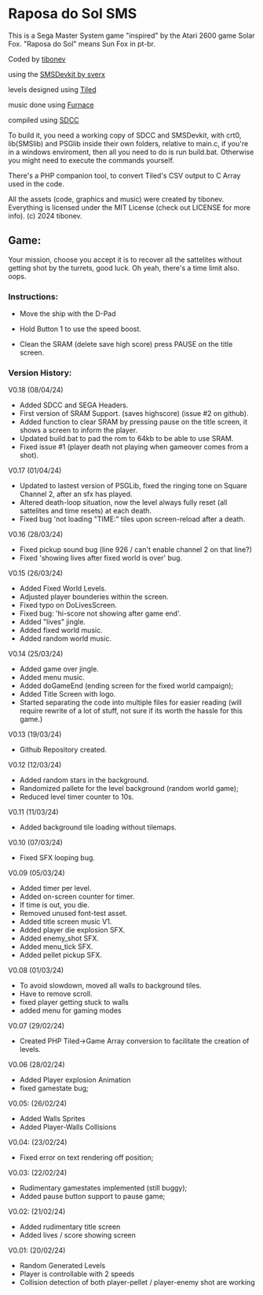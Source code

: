 # Raposa do Sol SMS
This is a Sega Master System game "inspired" by the Atari 2600 game Solar Fox. 
"Raposa do Sol" means Sun Fox in pt-br.

Coded by [tibonev](http://classicgames.com.br)


using the [SMSDevkit by sverx](https://github.com/sverx/devkitSMS)


levels designed using [Tiled](http://mapeditor.org)


music done using [Furnace](https://tildearrow.org/furnace/)


compiled using [SDCC](https://sdcc.sourceforge.net)


To build it, you need a working copy of SDCC and SMSDevkit, with crt0, lib(SMSlib) and PSGlib inside their own folders, relative to main.c, if you're in a windows enviroment, then all you need to do is run build.bat.
Otherwise you might need to execute the commands yourself. 

There's a PHP companion tool, to convert Tiled's CSV output to C Array used in the code.

All the assets (code, graphics and music) were created by tibonev. 
Everything is licensed under the MIT License (check out LICENSE for more info).
(c) 2024 tibonev.

## Game: 
Your mission, choose you accept it is to recover all the sattelites without getting shot by the turrets, good luck.
Oh yeah, there's a time limit also. oops.

### Instructions:
- Move the ship with the D-Pad
- Hold Button 1 to use the speed boost.

- Clean the SRAM (delete save high score) press PAUSE on the title screen.

### Version History: 

V0.18 (08/04/24)
- Added SDCC and SEGA Headers.
- First version of SRAM Support. (saves highscore) (issue #2 on github).
- Added function to clear SRAM by pressing pause on the title screen, it shows a screen to inform the player.
- Updated build.bat to pad the rom to 64kb to be able to use SRAM.
- Fixed issue #1 (player death not playing when gameover comes from a shot).

V0.17 (01/04/24)
- Updated to lastest version of PSGLib, fixed the ringing tone on Square Channel 2, after an sfx has played.
- Altered death-loop situation, now the level always fully reset (all sattelites and time resets) at each death.
- Fixed bug 'not loading "TIME:" tiles upon screen-reload after a death.

V0.16 (28/03/24)
- Fixed pickup sound bug (line 926 / can't enable channel 2 on that line?)
- Fixed 'showing lives after fixed world is over' bug.

V0.15 (26/03/24)
- Added Fixed World Levels.
- Adjusted player bounderies within the screen.
- Fixed typo on DoLivesScreen.
- Fixed bug: 'hi-score not showing after game end'.
- Added "lives" jingle.
- Added fixed world music.
- Added random world music.

V0.14 (25/03/24)
- Added game over jingle.
- Added menu music.
- Added doGameEnd (ending screen for the fixed world campaign);
- Added Title Screen with logo.
- Started separating the code into multiple files for easier reading (will require rewrite of a lot of stuff, not sure if its worth the hassle for this game.)

V0.13 (19/03/24)
- Github Repository created.

V0.12 (12/03/24)
- Added random stars in the background.
- Randomized pallete for the level background (random world game);
- Reduced level timer counter to 10s.

V0.11 (11/03/24)
- Added background tile loading without tilemaps.

V0.10 (07/03/24)
- Fixed SFX looping bug. 

V0.09 (05/03/24)
- Added timer per level.
- Added on-screen counter for timer.
- If time is out, you die.
- Removed unused font-test asset.
- Added title screen music V1.
- Added player die explosion SFX.
- Added enemy_shot SFX.
- Added menu_tick SFX.
- Added pellet pickup SFX.

V0.08 (01/03/24)
- To avoid slowdown, moved all walls to background tiles.
- Have to remove scroll.
- fixed player getting stuck to walls
- added menu for gaming modes

V0.07 (29/02/24)
- Created PHP Tiled->Game Array conversion to facilitate the creation of levels.

V0.06 (28/02/24)
- Added Player explosion Animation
- fixed gamestate bug;

V0.05: (26/02/24)
- Added Walls Sprites
- Added Player-Walls Collisions

V0.04: (23/02/24)
- Fixed error on text rendering off position;

V0.03: (22/02/24)
- Rudimentary gamestates implemented (still buggy);
- Added pause button support to pause game;

V0.02: (21/02/24)
- Added rudimentary title screen
- Added lives / score showing screen

V0.01: (20/02/24)
- Random Generated Levels
- Player is controllable with 2 speeds
- Collision detection of both player-pellet / player-enemy shot are working